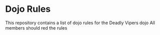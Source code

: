 Dojo Rules
==========

This repository contains a list of dojo rules for the Deadly Vipers dojo
All members should red the rules
